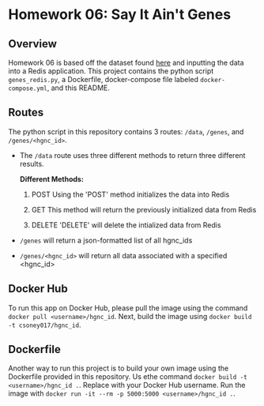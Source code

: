 # Homework 06: Say It Ain't Genes

## Overview

Homework 06 is based off the dataset found [here](https://www.genenames.org/download/archive/)
and inputting the data into a Redis application. This project contains the python script
`genes_redis.py`, a Dockerfile, docker-compose file labeled `docker-compose.yml`, and this README. 

## Routes

The python script in this repository contains 3 routes: `/data`, `/genes`, and `/genes/<hgnc_id>`.

- The `/data` route uses three different methods to return three different results. 

  **Different Methods:**

  1. POST
     Using the 'POST' method initializes the data into Redis

  2. GET
     This method will return the previously initialized data from Redis

  3. DELETE
     'DELETE' will delete the intialized data from Redis

- `/genes` will return a json-formatted list of all hgnc_ids

- `/genes/<hgnc_id>` will return all data associated with a specified <hgnc_id>


## Docker Hub

To run this app on Docker Hub, please pull the image using the command 
`docker pull <username>/hgnc_id`. Next, build the image using
`docker build -t csoney017/hgnc_id`. 

## Dockerfile

Another way to run this project is to build your own image using the Dockerfile 
provided in this repository. Us ethe command `docker build -t <username>/hgnc_id .`. Replace <username> with your Docker Hub username.
Run the image with `docker run -it --rm -p 5000:5000 <username>/hgnc_id .`. 


